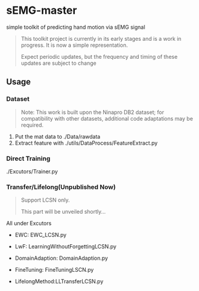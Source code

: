 # sEMG-master
simple toolkit of predicting hand motion via sEMG signal

> This toolkit project is currently in its early stages and is a work in progress. It is now a simple representation. 
> 
> Expect periodic updates, but the frequency and timing of these updates are subject to change
## Usage

### Dataset
> Note: This work is built upon the Ninapro DB2 dataset; for compatibility with other datasets, additional code adaptations may be required.
1. Put the mat data to ./Data/rawdata
2. Extract feature with ./utils/DataProcess/FeatureExtract.py

### Direct Training
./Excutors/Trainer.py 

### Transfer/Lifelong(Unpublished Now)
> Support LCSN only. 
> 
> This part will be unveiled shortly...
 

All under Excutors
* EWC:
  EWC_LCSN.py
* LwF:
  LearningWithoutForgettingLCSN.py
* DomainAdaption:
  DomainAdaption.py
* FineTuning:
  FineTuningLSCN.py

* LifelongMethod:LLTransferLCSN.py